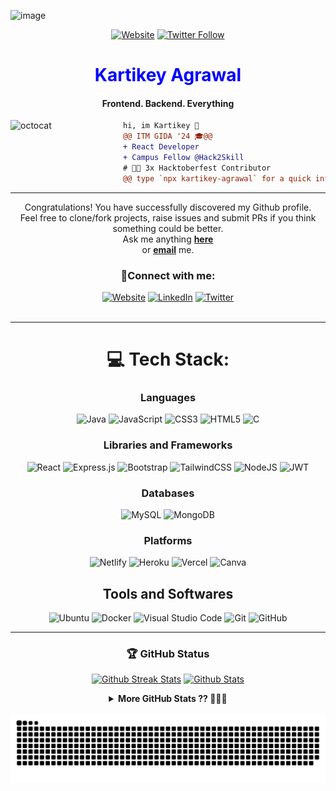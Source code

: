 ![image](https://github.com/user-attachments/assets/32b30e10-f02a-4c50-b699-330625698ebb)
<div align="center">
  
[![Website](https://img.shields.io/website?label=Portfolio&style=for-the-badge&url=https%3A%2F%2Fghulamyazdani.vercel.app)](https://kartikey-ag)
[![Twitter Follow](https://img.shields.io/twitter/follow/kartikey?color=1DA1F2&logo=twitter&style=for-the-badge)](https://x.com/kartikeyforyou)
</div>

<!-- SPINNING EARTH GIF -->
<!-- <img src="https://github.com/TheDudeThatCode/TheDudeThatCode/blob/master/Assets/Earth.gif" width="29px">
 -->
<h1 style="color:blue;" align="center"><strong>Kartikey Agrawal</strong></h1>
<h4 align="center">Frontend. Backend. Everything</h4>

<img align="left" width="180" src="https://i.gifer.com/5Mys.gif" alt="octocat">

```diff
hi, im Kartikey 🔮
@@ ITM GIDA '24 🎓@@
+ React Developer
+ Campus Fellow @Hack2Skill
# 👨‍💻 3x Hacktoberfest Contributor
@@ type `npx kartikey-agrawal` for a quick intro on your Terminal!🎓@@
```
------

</div>
<div align="center">
Congratulations! You have successfully discovered my Github profile. <br>
Feel free to clone/fork projects, raise issues and submit PRs if you think something could be better. <br>
Ask me anything <a href="https://github.com/kartikey2001/kartikey2001/issues/new"><b>here</b></a><br>
or <a href="mailto:kartikey.agrawal04@gmail.com"><b>email</b></a> me.

<br/>

### 🚀Connect with me:
<div align="center">
<a href="https://kartikey/app"><img alt="Website" title="Website" src="https://img.shields.io/badge/website-000000?style=for-the-badge&logo=About.me&logoColor=white"/></a>
 <a href="https://www.linkedin.com/in/kartikeyag/"><img alt="LinkedIn" title="LinkedIn" src="https://img.shields.io/badge/-LinkedIn-blue?style=for-the-badge&logo=Linkedin&logoColor=white"/></a>
  <a href="https://x.com/kartikeyforyou"><img alt="Twitter" title="Twitter" src="https://img.shields.io/badge/-Twitter-1DA1F2?style=for-the-badge&logo=twitter&logoColor=white"/></a>
  </div>
  

<br />

------
# 💻 Tech Stack:

### Languages 
![Java](https://img.shields.io/badge/java-%23ED8B00.svg?style=for-the-badge&logo=java&logoColor=white)
![JavaScript](https://img.shields.io/badge/javascript-%23323330.svg?style=for-the-badge&logo=javascript&logoColor=%23F7DF1E) 
![CSS3](https://img.shields.io/badge/css3-%231572B6.svg?style=for-the-badge&logo=css3&logoColor=white)
![HTML5](https://img.shields.io/badge/html5-%23E34F26.svg?style=for-the-badge&logo=html5&logoColor=white)
![C](https://img.shields.io/badge/c-%2300599C.svg?style=for-the-badge&logo=c&logoColor=white)

### Libraries and Frameworks
![React](https://img.shields.io/badge/react-%2320232a.svg?style=for-the-badge&logo=react&logoColor=%2361DAFB)
![Express.js](https://img.shields.io/badge/express.js-%23404d59.svg?style=for-the-badge&logo=express&logoColor=%2361DAFB) 
![Bootstrap](https://img.shields.io/badge/bootstrap-%23563D7C.svg?style=for-the-badge&logo=bootstrap&logoColor=white)
![TailwindCSS](https://img.shields.io/badge/tailwindcss-%2338B2AC.svg?style=for-the-badge&logo=tailwind-css&logoColor=white) 
![NodeJS](https://img.shields.io/badge/node.js-6DA55F?style=for-the-badge&logo=node.js&logoColor=white) 
![JWT](https://img.shields.io/badge/JWT-black?style=for-the-badge&logo=JSON%20web%20tokens) 

### Databases
![MySQL](https://img.shields.io/badge/mysql-%2300f.svg?style=for-the-badge&logo=mysql&logoColor=white)
![MongoDB](https://img.shields.io/badge/MongoDB-%234ea94b.svg?style=for-the-badge&logo=mongodb&logoColor=white)

### Platforms
<!-- ![Markdown](https://img.shields.io/badge/markdown-%23000000.svg?style=for-the-badge&logo=markdown&logoColor=white) -->
![Netlify](https://img.shields.io/badge/netlify-%23000000.svg?style=for-the-badge&logo=netlify&logoColor=#00C7B7) 
![Heroku](https://img.shields.io/badge/heroku-%23430098.svg?style=for-the-badge&logo=heroku&logoColor=white) 
![Vercel](https://img.shields.io/badge/vercel-%23000000.svg?style=for-the-badge&logo=vercel&logoColor=white) 
![Canva](https://img.shields.io/badge/Canva-%2300C4CC.svg?style=for-the-badge&logo=Canva&logoColor=white)

## Tools and Softwares
![Ubuntu](https://img.shields.io/badge/Ubuntu-E95420?style=for-the-badge&logo=ubuntu&logoColor=white)
![Docker](https://img.shields.io/badge/docker-%230db7ed.svg?style=for-the-badge&logo=docker&logoColor=white)
![Visual Studio Code](https://img.shields.io/badge/Visual%20Studio%20Code-0078d7.svg?style=for-the-badge&logo=visual-studio-code&logoColor=white)
![Git](https://img.shields.io/badge/git-%23F05033.svg?style=for-the-badge&logo=git&logoColor=white)
![GitHub](https://img.shields.io/badge/github-%23121011.svg?style=for-the-badge&logo=github&logoColor=white)

------

### 🏆 GitHub Status

<div align="center">

<p align="center">
  <a href="https://github.com/kartikey2001"><img src="https://github-readme-streak-stats.herokuapp.com?user=kartikey2001&theme=highcontrast" alt="Github Streak Stats" width="370"></a>
  <a href="https://github.com/kartikey2001"><img src="https://github-readme-stats.vercel.app/api?username=kartikey2001&theme=highcontrast&show_icons=true&count_private=true&include_all_commits=true" alt="Github Stats" width="350"></a>
</p>

</div>




<details align="center">
<br>
  <summary><b> More GitHub Stats ?? 🤫🤫🤫 </b></summary>
	
  <br />
<p align="center">
<img src="http://github-profile-summary-cards.vercel.app/api/cards/profile-details?username=kartikey2001&theme=highcontrast">
<img src="http://github-profile-summary-cards.vercel.app/api/cards/repos-per-language?username=kartikey2001&theme=highcontrast">
<img src="http://github-profile-summary-cards.vercel.app/api/cards/most-commit-language?username=kartikey2001&theme=highcontrast">
<img src="http://github-profile-summary-cards.vercel.app/api/cards/stats?username=kartikey2001&theme=highcontrast">
<img src="http://github-profile-summary-cards.vercel.app/api/cards/productive-time?username=kartikey2001&theme=highcontrast&utcOffset=8">
	
</p>
</details>

<br clear="both">

<img src="https://raw.githubusercontent.com/kartikey2001/kartikey2001/output/snake.svg" alt="Snake animation" />

###
